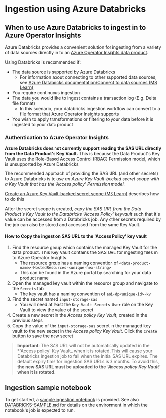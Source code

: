 # Ingestion using Azure Databricks

## When to use Azure Databricks to ingest in to Azure Operator Insights

Azure Databricks provides a convenient solution for ingesting from a variety of data sources directly in to an [Azure Operator Insights data product](https://learn.microsoft.com/en-us/azure/operator-insights/).

Using Databricks is recommended if:

- The data source is supported by Azure Databricks
  - For information about connecting to other supported data sources, see [Azure Databricks documentation/Connect to data sources (MS Learn)](https://learn.microsoft.com/en-us/azure/databricks/connect/)
- You require continuous ingestion
- The data you would like to ingest contains a transaction log (E.g. Delta file format)
  - In this scenario, your databricks ingestion workflow can convert to a file format that Azure Operator Insights supports
- You wish to apply transformations or filtering to your data before it is ingested to your data product

### Authentication to Azure Operator Insights

**Azure Databricks does not currently support reading the SAS URL directly from the Data Product's Key Vault.** This is because the Data Product's Key Vault uses the Role-Based Access Control (RBAC) Permission model, which is unsupported by Azure Databricks

The recommended approach of providing the SAS URL (and other secrets) to Azure Databricks is to _use an Azure Key Vault-backed secret scope with a Key Vault that has the 'Access policy' Permission model._

[Create an Azure Key Vault-backed secret scope (MS Learn)](https://learn.microsoft.com/en-us/azure/databricks/security/secrets/secret-scopes#--create-an-azure-key-vault-backed-secret-scope) describes how to do this

After the secret scope is created, _copy the SAS URL from the Data Product's Key Vault to the Databricks 'Access Policy' keyvault_ such that it's value can be accessed from a Databricks job. Any other secrets required by the job can also be stored and accessed from the same Key Vault.

#### How to Copy the ingestion SAS URL to the 'Access Policy' key vault

  1. Find the resource group which contains the managed Key Vault for the data product. This Key Vault contains the SAS URL for ingesting files in to Azure Operator Insights.
      - The resource group has a naming convention of `<data-product-name>-HostedResources-<unique-hex-string>`
      - This can be found in the Azure portal by searching for your data product name
  1. Open the managed key vault within the resource group and navigate to the `Secrets` tab
      - The key vault has a naming convention of `aoi-dp<unique-id>-kv`
  1. Find the secret named `input-storage-sas`
      - You will need at least the `Key Vault Secrets User` role on the Key Vault to view the value of the secret
  1. Create a new secret in the *Access policy Key Vault*, created in the previous steps
  1. Copy the value of the `input-storage-sas` secret in the managed key vault to the new secret in the *Access policy Key Vault*. Click the `Create` button to save the new secret

> **Important**: The SAS URL will not be automatically updated in the *'Access policy' Key Vault_ when it is rotated. This will cause your Databricks ingestion job to fail when the initial SAS URL expires. The default expiry time for ingestion SAS URLs is 3 months.
To avoid this, **the new SAS URL must be uploaded to the _'Access policy Key Vault'_ when it is rotated**.

## Ingestion sample notebook

To get started, a [sample ingestion notebook](databricks-aoi-ingestion.py) is provided. See also [DATABRICKS-SAMPLE.md](./DATABRICKS-SAMPLE.md) for details on the environment in which the notebook's job is expected to run.
